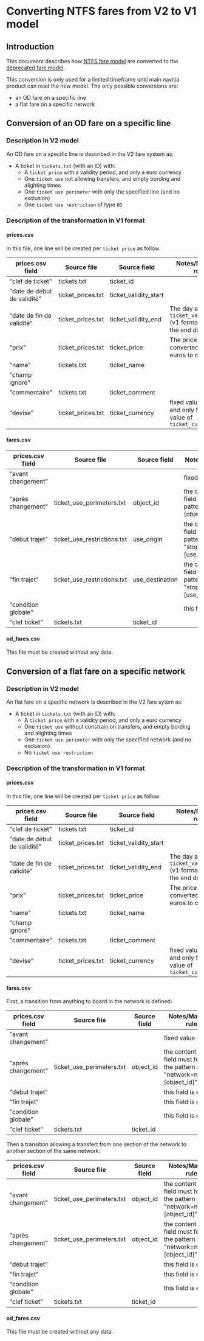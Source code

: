 # Converting NTFS fares from V2 to V1 model
## Introduction
This document describes how [NTFS fare model](https://github.com/CanalTP/navitia/blob/dev/documentation/ntfs/ntfs_fare_extension.md) are converted to the [deprecated fare model](https://github.com/CanalTP/navitia/blob/dev/documentation/ntfs/ntfs_fare_extension_fr_deprecated.md).

This conversion is only used for a limited timeframe until main navitia product can read the new model.
The only possible conversions are:
* an OD fare on a specific line
* a flat fare on a specific network

## Conversion of an OD fare on a specific line
### Description in V2 model
An OD fare on a specific line is described in the V2 fare system as:
* A ticket in `tickets.txt` (with an ID) with:
  * A `ticket price` with a validity period, and only a euro currency
  * One `ticket use` not allowing transfers, and empty bording and alighting times
  * One `ticket use perimeter` with only the specified line (and no exclusion)
  * One `ticket use restriction` of type `OD`

### Description of the transformation in V1 format

#### prices.csv
In this file, one line will be created per `ticket price` as follow:

prices.csv field | Source file | Source field | Notes/Mapping rule
--- | --- | --- | ---
"clef de ticket" | tickets.txt | ticket_id |
"date de début de validité" | ticket_prices.txt | ticket_validity_start |
"date de fin de validité" | ticket_prices.txt | ticket_validity_end | The day after `ticket_validity_end` (v1 format excludes the end date)
"prix" | ticket_prices.txt | ticket_price | The price has to be converted from euros to centimes.
"name" | tickets.txt | ticket_name |
"champ ignoré" | | |
"commentaire" | tickets.txt | ticket_comment |
"devise" | ticket_prices.txt | ticket_currency | fixed value `centime`, and only for a `EUR` value of `ticket_currency`

#### fares.csv

prices.csv field | Source file | Source field | Notes/Mapping rule
--- | --- | --- | ---
"avant changement" |  |  | fixed value `*`
"après changement" | ticket_use_perimeters.txt | object_id | the content of the field must follow the pattern : "line=line:[object_id]"
"début trajet" | ticket_use_restrictions.txt | use_origin | the content of the field must follow the pattern : "stoparea=stop_area:[use_origin]"
"fin trajet" | ticket_use_restrictions.txt | use_destination | the content of the field must follow the pattern : "stoparea=stop_area:[use_destination]"
"condition globale" |  |  | this field is empty
"clef ticket" | tickets.txt | ticket_id |

#### od_fares.csv

This file must be created without any data.


## Conversion of a flat fare on a specific network

### Description in V2 model
An flat fare on a specific network is described in the V2 fare sytem as:
* A ticket in `tickets.txt` (with an ID) with:
  * A `ticket price` with a validity period, and only a euro currency
  * One `ticket use` without constrain on transfers, and empty bording and alighting times
  * One `ticket use perimeter` with only the specified network (and no exclusion)
  * No `ticket use restriction`

### Description of the transformation in V1 format

#### prices.csv
In this file, one line will be created per `ticket price` as follow:

prices.csv field | Source file | Source field | Notes/Mapping rule
--- | --- | --- | ---
"clef de ticket" | tickets.txt | ticket_id |
"date de début de validité" | ticket_prices.txt | ticket_validity_start |
"date de fin de validité" | ticket_prices.txt | ticket_validity_end | The day after `ticket_validity_end` (v1 format excludes the end date)
"prix" | ticket_prices.txt | ticket_price | The price has to be converted from euros to centimes.
"name" | tickets.txt | ticket_name |
"champ ignoré" | | |
"commentaire" | tickets.txt | ticket_comment |
"devise" | ticket_prices.txt | ticket_currency | fixed value `centime`, and only for a `EUR` value of `ticket_currency`

#### fares.csv

First, a transition from anything to board in the network is defined:

prices.csv field | Source file | Source field | Notes/Mapping rule
--- | --- | --- | ---
"avant changement" |  |  | fixed value `*`
"après changement" | ticket_use_perimeters.txt | object_id | the content of the field must follow the pattern : "network=network:[object_id]"
"début trajet" |  |  | this field is empty
"fin trajet" |  |  | this field is empty
"condition globale" |  |  | this field is empty
"clef ticket" | tickets.txt | ticket_id |

Then a transition allowing a transfert from one section of the network to another section of the same network:

prices.csv field | Source file | Source field | Notes/Mapping rule
--- | --- | --- | ---
"avant changement" | ticket_use_perimeters.txt | object_id | the content of the field must follow the pattern : "network=network:[object_id]"
"après changement" | ticket_use_perimeters.txt | object_id | the content of the field must follow the pattern : "network=network:[object_id]"
"début trajet" |  |  | this field is empty
"fin trajet" |  |  | this field is empty
"condition globale" |  |  | this field is empty
"clef ticket" | tickets.txt | ticket_id |

#### od_fares.csv

This file must be created without any data.

